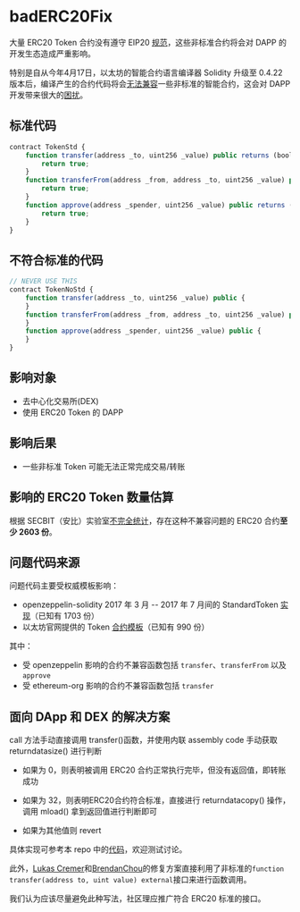 # badERC20Fix

大量 ERC20 Token 合约没有遵守 EIP20 [规范](https://github.com/ethereum/EIPs/blob/master/EIPS/eip-20.md)，这些非标准合约将会对 DAPP 的开发生态造成严重影响。

特别是自从今年4月17日，以太坊的智能合约语言编译器 Solidity 升级至 0.4.22 版本后，编译产生的合约代码将会[无法兼容](https://github.com/ethereum/solidity/issues/4116)一些非标准的智能合约，这会对 DAPP 开发带来很大的[困扰](https://medium.com/coinmonks/missing-return-value-bug-at-least-130-tokens-affected-d67bf08521ca)。

## 标准代码

```js
contract TokenStd {
    function transfer(address _to, uint256 _value) public returns (bool success) {
        return true;
    }
    function transferFrom(address _from, address _to, uint256 _value) public returns (bool success) {
        return true;
    } 
    function approve(address _spender, uint256 _value) public returns (bool success) {
        return true;
    }
}
```

## 不符合标准的代码

```js
// NEVER USE THIS
contract TokenNoStd {
    function transfer(address _to, uint256 _value) public {
    }
    function transferFrom(address _from, address _to, uint256 _value) public {
    }
    function approve(address _spender, uint256 _value) public {
    }
}
```

## 影响对象

- 去中心化交易所(DEX)
- 使用 ERC20 Token 的 DAPP

## 影响后果

- 一些非标准 Token 可能无法正常完成交易/转账

## 影响的 ERC20 Token 数量估算

根据 SECBIT（安比）实验室[不完全统计](https://medium.com/loopring-chinese/%E6%95%B0%E5%8D%83%E4%BB%A5%E5%A4%AA%E5%9D%8A%E4%BB%A3%E5%B8%81%E5%90%88%E7%BA%A6%E4%B8%8D%E5%85%BC%E5%AE%B9%E9%97%AE%E9%A2%98%E6%B5%AE%E5%87%BA%E6%B0%B4%E9%9D%A2-%E4%B8%A5%E9%87%8D%E5%BD%B1%E5%93%8Ddapp%E7%94%9F%E6%80%81-a6a9432b1796)，存在这种不兼容问题的 ERC20 合约**至少 2603 份**。

## 问题代码来源

问题代码主要受权威模板影响：

- openzeppelin-solidity 2017 年 3 月 -- 2017 年 7 月间的 StandardToken [实现](https://github.com/OpenZeppelin/openzeppelin-solidity/blob/52120a8c428de5e34f157b7eaed16d38f3029e66/contracts/token/BasicToken.sol#L16-L20)（已知有 1703 份）
- 以太坊官网提供的 Token [合约模板](https://github.com/ethereum/ethereum-org/pull/859)（已知有 990 份）

其中：

- 受 openzeppelin 影响的合约不兼容函数包括 `transfer`、`transferFrom` 以及 `approve`
- 受 ethereum-org 影响的合约不兼容函数包括 `transfer`

## 面向 DApp 和 DEX 的解决方案

call 方法手动直接调用 transfer()函数，并使用内联 assembly code 手动获取 returndatasize() 进行判断
 
- 如果为 0，则表明被调用 ERC20 合约正常执行完毕，但没有返回值，即转账成功
 
- 如果为 32，则表明ERC20合约符合标准，直接进行 returndatacopy() 操作，调用 mload() 拿到返回值进行判断即可
 
- 如果为其他值则 revert

具体实现可参考本 repo 中的[代码](badERC20Fix.sol)，欢迎测试讨论。

此外，[Lukas Cremer](https://gist.github.com/lukas-berlin/0f7005301f29e3881ad15449e68c2486#file-gistfile1-txt)和[BrendanChou](https://gist.github.com/BrendanChou/88a2eeb80947ff00bcf58ffdafeaeb61)的修复方案直接利用了非标准的`function transfer(address to, uint value) external`接口来进行函数调用。

我们认为应该尽量避免此种写法，社区理应推广符合 ERC20 标准的接口。
